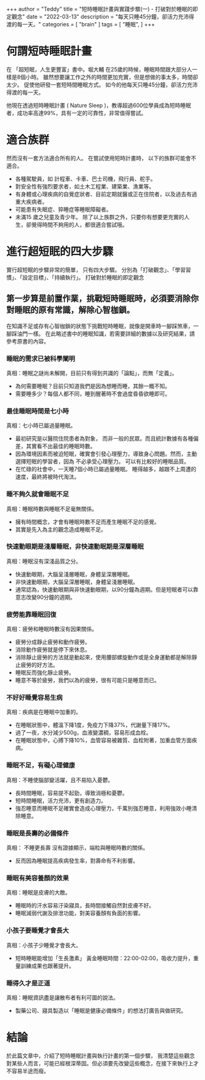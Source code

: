 +++
author = "Teddy"
title = "短時睡眠計畫與實踐步驟(一) - 打破對於睡眠的即定觀念"
date = "2022-03-13"
description = "每天只睡45分鐘，卻活力充沛得渡的每一天。"
categories = [
    "brain"
]
tags = [
    "睡眠",
]
+++

# 何謂短時睡眠計畫

在 「超短眠，人生更豐富」書中。堀大輔 在25歲的時候，睡眠時間跟大部分人一樣是8個小時。 雖然想要讓工作之外的時間更加充實，但是想做的事太多，時間卻太少。 促使他研發一套短時間睡眠方式。 如今的他每天只睡45分鐘，卻活力充沛得渡的每一天。

他現在透過短時睡眠計畫 ( Nature Sleep )，教導超過600位學員成為短時睡眠者，成功率高達99%，具有一定的可靠性，非常值得嘗試。
# 適合族群
然而沒有一套方法適合所有的人。 在嘗試使用短時計畫時， 以下的族群可能會不適合。
* 各種駕駛員，如 計程車、卡車、巴士司機，飛行員、舵手。
* 對安全性有強烈要求者，如土木工程業、建築業、漁業等。
* 有身體或心理疾病的自覺症狀者、目前定期就醫或正在住院者，以及過去有過重大疾病者。
* 可能患有失眠症、猝睡症等睡眠障礙者。
* 未滿15 歲之兒童及青少年。
除了以上族群之外，只要你有想要更充實的人生，卻覺得時間不夠用的人，都很適合嘗試哦。
# 進行超短眠的四大步驟
實行超短眠的步驟非常的簡單， 只有四大步驟。 分別為「打破觀念」、「學習習慣」、「設定目標」、「持續執行」。
打破對於睡眠的即定觀念
## 第一步算是前置作業，挑戰短時睡眠時，必須要消除你對睡眠的原有常識，解除心智枷鎖。

在知識不足或存有心智枷鎖的狀態下挑戰短時睡眠，就像是開車時一腳踩煞車，一腳踩油門一樣。 在此略述書中的睡眠知識，若需要詳細的數據以及研究結果，請參考原書的內容。
### 睡眠的需求已被科學闡明
真相：睡眠之謎尚未解開，目前只有得到共識的「論點」，而無「定義」。
* 為何需要睡眠？目前只知道我們是因為想睡而睡，其餘一概不知。
* 需要睡多少？每個人都不同，睡到醒著時不會過度昏昏欲睡即可。
### 最佳睡眠時間是七小時
真相：七小時已屬過量睡眠。
* 最初研究是以醫院住院患者為對象， 而非一般的民眾。而且統計數據有各種偏差，其實看不出最佳的睡眠時數。
* 因為環境因素而被迫短眠，確實會引發心理壓力，導致身心問題。然而，主動選擇短眠的學習者，因為 不必承受心理壓力。 可以有比較好的睡眠品質。
* 在忙碌的社會中，一天睡7個小時已屬過量睡眠。 睡得越多，越跟不上周遭的速度，最終將被時代淘汰。
### 睡不夠久就會睡眠不足
真相：睡眠時數與睡眠不足毫無關係。
* 擁有時間概念，才會有睡眠時數不足而產生睡眠不足的感覺。
* 其實是先入為主的觀念造成睡眠不足。
### 快速動眼期是淺層睡眠，非快速動眠期是深層睡眠
真相：睡眠沒有深淺品質之分。
* 快速動眼期，大腦呈淺層睡眠，身體呈深層睡眠。
* 非快速動眼期，大腦呈深層睡眠，身體呈淺層睡眠。
* 通常認為，快速動眼期與非快速動眼期，以90分鐘為週期。但是短眠者可以靠意志改變90分鐘的週期。
### 疲勞能靠睡眠回復
真相：疲勞和睡眠時數沒有因果關係。
* 疲勞分成靜止疲勞和動作疲勞。
* 消除動作疲勞就是停下來休息。
* 消除靜止疲勞的方法就是動起來，使用腰部螺旋動作或是全身運動都是解除靜止疲勞的好方法。
* 睡眠反而強化靜止疲勞。
* 睡意不等於疲勞，我們以為的疲勞，很有可能只是睡意而已。
### 不好好睡覺容易生病
真相：疾病是在睡眠中加重的。
* 在睡眠狀態中，體溫下降1度，免疫力下降37%，代謝量下降17%。
* 過了一夜，水分減少500g，血液變濃稠，容易形成血栓。
* 在睡眠狀態中，心搏下降10%，血管容易被雜質、血栓附著，加重血管方面疾病。
### 睡眠不足，有礙心理健康
真相：不睡使腦部變活躍，且不易陷入憂鬱。
* 長時間睡眠，容易提不起勁，導致消極和憂鬱。
* 短時間睡眠，活力充沛，更有創造力。
* 強忍睡意而睡眠不足確實會造成心理壓力，千萬別強忍睡意，利用強效小睡清除睡意。
### 睡眠是長壽的必備條件
真相： 不睡更長壽 沒有證據顯示，端粒與睡眠時數的關係。
* 反而因為睡眠提高疾病發生率，對壽命有不利影響。
### 睡眠有美容養顏的效果
真相：睡眠是皮膚的大敵。
* 睡眠時的汗水容易汙染寢具，長時間接觸自然對皮膚不好。
* 睡眠減弱代謝及排泄功能，對美容養顏有負面的影響。
### 小孩子要睡覺才會長大
真相：小孩子少睡覺才會長大。
* 短時睡眠能增加「生長激素」 黃金睡眠時間：22:00-02:00，吸收力提升，重量訓練成果也跟著提升。
### 睡得久才是正道
真相：睡眠資訊盡是讓散布者有利可圖的說法。
* 製藥公司、寢具製造以「睡眠是健康必備條件」的想法打廣告與做研究。
# 結論
於此篇文章中，介紹了短時睡眠計畫與執行計畫的第一個步驟， 我清楚這些觀念對某些人而言，可能已經根深蒂固。但必須要先改變這些概念，在接下來執行上才不容易半途而癈。
